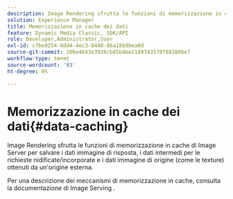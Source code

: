 ```yaml
---
description: Image Rendering sfrutta le funzioni di memorizzazione in cache di Image Server per salvare i dati immagine di risposta, i dati intermedi per le richieste nidificate/incorporate e i dati immagine di origine (come le texture) ottenuti da un'origine esterna.
solution: Experience Manager
title: Memorizzazione in cache dei dati
feature: Dynamic Media Classic, SDK/API
role: Developer,Administrator,User
exl-id: c7be9254-0dd4-4ec3-8448-86a18b9bea0d
source-git-commit: 206e4643e3926cb85b4be2189743578f88180be7
workflow-type: tm+mt
source-wordcount: '83'
ht-degree: 0%

---
```


# Memorizzazione in cache dei dati{#data-caching}

Image Rendering sfrutta le funzioni di memorizzazione in cache di Image Server per salvare i dati immagine di risposta, i dati intermedi per le richieste nidificate/incorporate e i dati immagine di origine (come le texture) ottenuti da un&#39;origine esterna.

Per una descrizione dei meccanismi di memorizzazione in cache, consulta la documentazione di Image Serving .
